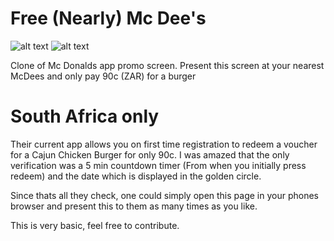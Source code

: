 # Free (Nearly) Mc Dee's

![alt text](https://mcdees.devswebdev.com/resized2.png "McDees free burger clone screen")
![alt text](https://mcdees.devswebdev.com/with-timer.png "With timer")


Clone of Mc Donalds app promo screen. Present this screen at your nearest McDees and only pay 90c (ZAR) for a burger  
# South Africa only

Their current app allows you on first time registration to redeem a voucher for a Cajun Chicken Burger for only 90c.
I was amazed that the only verification was a 5 min countdown timer (From when you initially press redeem) and the date 
which is displayed in the golden circle.

Since thats all they check, one could simply open this page in your phones browser and present this to them as many times as you like. 

This is very basic, feel free to contribute.



